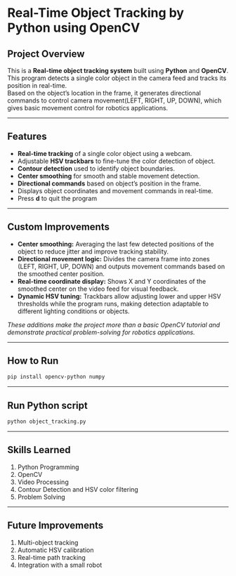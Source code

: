 # Real-Time Object Tracking by Python using OpenCV

## Project Overview
This is a **Real-time object tracking system** built using **Python** and **OpenCV**.  
This program detects a single color object in the camera feed and tracks its position in real-time.  
Based on the object’s location in the frame, it generates directional commands to control camera movement(LEFT, RIGHT, UP, DOWN), which gives basic movement control for robotics applications.

---

## Features
- **Real-time tracking** of a single color object using a webcam.  
- Adjustable **HSV trackbars** to fine-tune the color detection of object.  
- **Contour detection** used to identify object boundaries.  
- **Center smoothing** for smooth and stable movement detection.  
- **Directional commands** based on object’s position in the frame.  
- Displays object coordinates and movement commands in real-time.
- Press **d** to quit the program

---

## Custom Improvements
- **Center smoothing:** Averaging the last few detected positions of the object to reduce jitter and improve tracking stability.  
- **Directional movement logic:** Divides the camera frame into zones (LEFT, RIGHT, UP, DOWN) and outputs movement commands based on the smoothed center position.  
- **Real-time coordinate display:** Shows X and Y coordinates of the smoothed center on the video feed for visual feedback.  
- **Dynamic HSV tuning:** Trackbars allow adjusting lower and upper HSV thresholds while the program runs, making detection adaptable to different lighting conditions or objects.

*These additions make the project more than a basic OpenCV tutorial and demonstrate practical problem-solving for robotics applications.*

---

## How to Run

```bash
pip install opencv-python numpy
```

---

## Run Python script
```bash
python object_tracking.py
```
---

## Skills Learned
1. Python Programming
2. OpenCV
3. Video Processing
4. Contour Detection and HSV color filtering
5. Problem Solving

---

## Future Improvements
1. Multi-object tracking
2. Automatic HSV calibration
3. Real-time path tracking
4. Integration with a small robot

